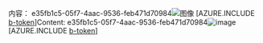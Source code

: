 <span data-ttu-id="98d76-101">内容： e35fb1c5-05f7-4aac-9536-feb471d70984![图像](41d6a9f4-747a-4acf-b808-d1eccfc5be6c.png)
[AZURE.INCLUDE [b-token](59b11c59-1e21-4de7-a2a7-5f6728d31e90.md)]</span><span class="sxs-lookup"><span data-stu-id="98d76-101">Content: e35fb1c5-05f7-4aac-9536-feb471d70984![image](41d6a9f4-747a-4acf-b808-d1eccfc5be6c.png)
[AZURE.INCLUDE [b-token](59b11c59-1e21-4de7-a2a7-5f6728d31e90.md)]</span></span>
